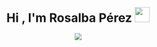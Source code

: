 <h1 align="center">
  Hi , I'm Rosalba Pérez <img src="https://media.giphy.com/media/hvRJCLFzcasrR4ia7z/giphy.gif" width="35">
</h1>


<p align="center">
	<a href="https://github.com/Bouaskaoun">
		<img src="https://readme-typing-svg.herokuapp.com?lines=Software+Development+Student;Web+Developer+In+Process;Always%20learning%20new%20things&center=true&width=380&height=45&color=C78EFF">
	</a>
</p>

<!-- otros colores de lila: B695C0, C8A2C8 -->

